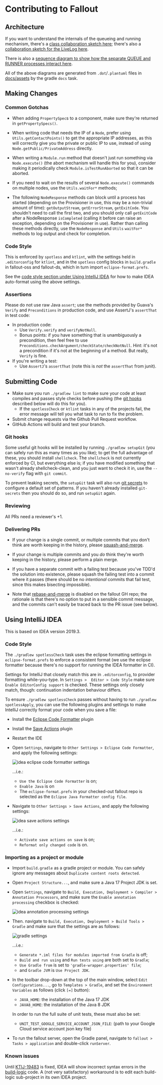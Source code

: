 # Contributing to Fallout

## Architecture

If you want to understand the internals of the queueing and running mechanism, there's a [class collaboration sketch here](docs/assets/TestRunner-collaborators.png); there's also a [collaboration sketch for the LiveLog here](docs/assets/LiveLog-collaborators.png).

There is also a [sequence diagram to show how the separate QUEUE and RUNNER processes interact here](docs/assets/queue-server-lifetime.png).

All of the above diagrams are generated from `.dot`/`.plantuml` files in [docs/assets](docs/assets) by the gradle `docs` task.

## Making Changes

### Common Gotchas

- When adding `PropertySpec`s to a component, make sure they're returned in `getPropertySpecs()`.

- When writing code that needs the IP of a `Node`, prefer using `Utils.getContactPoints()` to get the appropriate IP addresses, as this will correctly give you the private or public IP to use, instead of using `Node.getPublic/PrivateAddress` directly.

- When writing a `Module.run` method that doesn't just run something via `Node.execute()` (the abort mechanism will handle this for you), consider making it periodically check `Module.isTestRunAborted` so that it can be aborted.

- If you need to wait on the results of several `Node.execute()` commands on multiple nodes, use the `Utils.waitFor*` methods;

- The following `NodeResponse` methods can block until a process has started (depending on the Provisioner in use, this may be a non-trivial amount of time): `getOutputStream`, `getErrorStream`, `getExitCode`.  You shouldn't need to call the first two, and you should only call `getExitCode` after a NodeResponse `isCompleted` (calling it before can raise an exception, depending on the Provisioner in use).  Rather than calling these methods directly, use the `NodeResponse` and `Utils` `waitFor*` methods to log output and check for completion.

### Code Style

This is enforced by `spotless` and `ktlint`, with the settings held in `.editorconfig` for `ktlint`, and in the `spotless` config blocks in `build.gradle` in fallout-oss and fallout-ds, which in turn import `eclipse-format.prefs`.

See the [code style section under Using IntelliJ IDEA](#code-style-1) for how to make IDEA auto-format using the above settings.

### Assertions

Please do not use raw Java `assert`; use the methods provided by Guava's `Verify` and `Preconditions` in production code, and use AssertJ's `assertThat` in test code:

* In production code:
    * Use `Verify.verify` and `verifyNotNull`.
    * Bonus points: if you have something that is unambiguously a precondition, then feel free to use `Preconditions.checkArgument/checkState/checkNotNull`.  Hint: it's not a precondition if it's not at the beginning of a method.  But really, `Verify` is fine.
* If you're writing a test:
    * Use `AssertJ`'s `assertThat` (note this is _not_ the `assertThat` from junit).

## Submitting Code

- Make sure you run `./gradlew lint` to make sure your code at least compiles and passes style checks before pushing (the [git hooks](#git-hooks) described below will do this for you).
  - If the `spotlessCheck` or `ktlint` tasks in any of the projects fail, the error message will tell you what task to run to fix the problem.
- Submit change requests via the Github Pull Request workflow.
- GitHub Actions will build and test your branch.

### Git hooks

Some useful git hooks will be installed by running `./gradlew setupGit` (you can safely run this as many times as you like); to get the full advantage of these, you should install `shellcheck`.  The `shellcheck` is not currently enforced by CI, but everything else is; if you have modified something that wasn't already shellcheck-clean, and you just want to check it in, use the `--no-verify` flag with `git commit`.

To prevent leaking secrets, the `setupGit` task will also run [git secrets](https://github.com/awslabs/git-secrets) to configure a default set of patterns.  If you haven't already installed `git-secrets` then you should do so, and run `setupGit` again.

### Reviewing

All PRs need a reviewer's +1.

### Delivering PRs

- If your change is a single commit, or multiple commits that you don't think are worth keeping in the history, please [squash-and-merge](https://help.github.com/articles/about-pull-request-merges/#squash-and-merge-your-pull-request-commits).

- If your change is multiple commits and you _do_ think they're worth keeping in the history, please perform a plain merge.

- If you have a separate commit with a failing test because you've TDD'd the solution into existence, please squash the failing test into a commit where it passes (there should be no _intentional_ commits that fail test, since this makes bisecting impossible).

- Note that [rebase-and-merge](https://help.github.com/articles/about-pull-request-merges/#rebase-and-merge-your-pull-request-commits) is disabled on the fallout GH repo; the rationale is that there's no option to put in a sensible commit message, and the commits can't easily be traced back to the PR issue (see below).


## Using IntelliJ IDEA

This is based on IDEA version 2019.3.

### Code Style

The `./gradlew spotlessCheck` task uses the eclipse formatting settings in `eclipse-format.prefs` to enforce a consistent format (we use the eclipse formatter because there's no support for running the IDEA formatter in CI).

Settings for IntelliJ that closely match this are in `.editorconfig`, to provider formatting while-you-type.  In `Settings >  Editor > Code Style` make sure `Enable EditorConfig support` is checked.  These settings only closely match, though: continuation indentation behaviour differs.

To ensure `./gradlew spotlessCheck` passes without having to run `./gradlew spotlessApply`, you can use the following plugins and settings to make IntelliJ correctly format your code when you save a file:

* Install the [Eclipse Code Formatter](https://plugins.jetbrains.com/plugin/6546-eclipse-code-formatter) plugin
* Install the [Save Actions](https://plugins.jetbrains.com/plugin/7642-save-actions) plugin
* Restart the IDE

* Open `Settings`, navigate to `Other Settings > Eclipse Code Formatter`, and apply the following settings:

   ![idea eclipse code formatter settings](docs/assets/CONTRIBUTING/idea-eclipse-code-formatter-settings.png)

   ...i.e.:

   * `Use the Eclipse Code Formatter` is on;
   * `Enable Java` is on
   * The `eclipse-format.prefs` in your checked-out fallout repo is selected as the `Eclipse Java Formatter config file`.

* Navigate to `Other Settings > Save Actions`, and apply the following settings:

   ![idea save actions settings](docs/assets/CONTRIBUTING/idea-save-actions-settings.png)

   ...i.e.:

   * `Activate save actions on save` is on;
   * `Reformat only changed code` is on.

### Importing as a project or module

* Import `build.gradle` as a gradle project or module.  You can safely ignore any messages about `Duplicate content roots detected`.

* Open `Project Structure...`, and make sure a Java 17 Project JDK is set.

* Open `Settings`, navigate to `Build, Execution, Deployment > Compiler > Annotation Processors`, and make sure the `Enable annotation processing` checkbox is checked:

    ![idea annotation processing settings](docs/assets/CONTRIBUTING/idea-annotation-processing.png)

* Then. navigate to `Build, Execution, Deployment > Build Tools > Gradle` and make sure that the settings are as follows:

    ![gradle settings](docs/assets/CONTRIBUTING/idea-gradle-settings.png)

    ...i.e.:

    * `Generate *.iml files for modules imported from Gradle` is off;
    * `Build and run using` and `Run tests using` are both set to `Gradle`;
    * `Use Gradle from` is set to `'gradle-wrapper.properties' file`;
    * and `Gradle JVM` is `Use Project JDK`.

* In the toolbar drop-down at the top of the main window, select `Edit Configurations...`, go to `Templates > Gradle`, and set the `Environment Variables` as follows (click `[=]` button):

    * `JAVA_HOME`: the installation of the Java 17 JDK
    * `JAVA8_HOME`: the installation of the Java 8 JDK

    In order to run the full suite of unit tests, these must also be set:
    * `UNIT_TEST_GOOGLE_SERVICE_ACCOUNT_JSON_FILE`: (path to your Google Cloud service account json key file)

* To run the fallout server, open the Gradle panel, navigate to `fallout > Tasks > application` and double-click `runServer`.

### Known issues

Until [KTIJ-19483](https://youtrack.jetbrains.com/issue/KTIJ-19483) is fixed, IDEA will show incorrect syntax errors in the [build-logic](build-logic) code.  A (not very satisfactory) workaround is to edit each build-logic sub-project in its own IDEA project.
